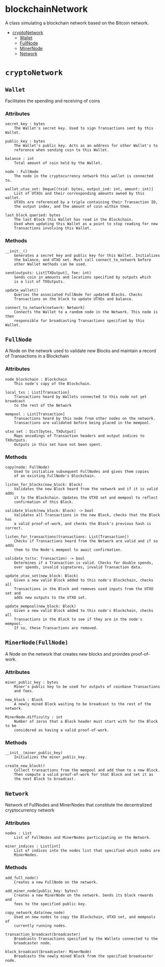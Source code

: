 # blockchainNetwork
A class simulating a blockchain network based on the Bitcoin network.

* [cryptoNetwork](#cryptoNetwork)
    * [Wallet](#Wallet)
    * [FullNode](#FullNode)
    * [MinerNode](#MinerNode)
    * [Network](#Network)

# `cryptoNetwork`

## `Wallet`

Facilitates the spending and receiving of coins

### Attributes

    secret_key : bytes
        The Wallet's secret key. Used to sign Transactions sent by this Wallet.
        
    public_key : bytes
        The Wallet's public key. Acts as an address for other Wallet's to
        reference when sending coin to this Wallet.
        
    balance : int
        Total amount of coin held by the Wallet.
        
    node : FullNode
        The node in the cryptocurrency network this wallet is connected to.
        
    wallet_utxo_set: Deque[(txid: bytes, output_ind: int, amount: int)]
        List of UTXOs and their corresponding amounts owned by this wallet.
        UTXOs are referenced by a triple containing their Transaction ID,
        the output index, and the amount of coin within them.
        
    last_block_queried: bytes
        The last Block this Wallet has read in the Blockchain. 
        Used when updating this Wallet as a point to stop reading for new 
        Transactions involving this Wallet.
### Methods
    __init__()
        Generates a secret key and public key for this Wallet. Initializes
        the balance, and UTXO set. Must call connect_to_network before
        other Wallet methods can be used.
        
    send(outputs: List[TXOutput], fee: int)
        Sends coin in amounts and locations specified by outputs which
        is a list of TXOutputs.
        
    update_wallet()
        Queries the associated FullNode for updated Blocks. Checks
        Transactions on the block to update UTXOs and balance.
        
    connect_to_network(network: Network)
        Connects the Wallet to a random node in the Network. This node is then
        responsible for broadcasting Transactions specified by this Wallet.
        
## `FullNode`

A Node on the network used to validate new Blocks and maintain a record
of Transactions in a Blockchain

### Attributes

    node_blockchain : Blockchain
        This node's copy of the Blockchain.
        
    local_txs : List[Transaction]
        Transactions heard by Wallets connected to this node not yet broadcast
        to the rest of the Network
        
    mempool : List[Transaction]
        Transactions heard by this node from other nodes on the network.
        Transactions are validated before being placed in the mempool.
        
    utxo_set : Dict[bytes, TXOutput]
        Maps encodings of Transaction headers and output indices to TXOutputs.
        Outputs in this set have not been spent.
        
### Methods
    copy(node: FullNode)
        Used to initialize subsequent FullNodes and gives them copies
        of an existing FullNode's Blockchain.
        
    listen_for_blocks(new_block: Block)
        Validates the new Block heard from the network and if it is valid adds
        it to the Blockchain. Updates the UTXO set and mempool to reflect
        confirmation of this Block.
        
    validate_block(new_block: Block) -> bool
        Validates all Transactions in the new Block, checks that the Block has
        a valid proof-of-work, and checks the Block's previous hash is correct.
        
    listen_for_transactions(transactions: List[Transaction])
        Checks if Transactions heard from the Network are valid and if so adds
        them to the Node's mempool to await confirmation.
        
    validate_tx(tx: Transaction) -> bool
        Determines if a Transaction is valid. Checks for double spends,
        over spends, invalid signatures, invalid Transaction data.
        
    update_utxo_set(new_block: Block)
        Given a new valid Block added to this node's Blockchain, checks all
        Transactions in the Block and removes used inputs from the UTXO set and
        adds new outputs to the UTXO set.
        
    update_mempool(new_block: Block)
        Given a new valid Block added to this node's Blockchain, checks all
        Transactions in the Block to see if they are in the node's mempool.
        If so, these Transactions are removed.

## `MinerNode(FullNode)`

A Node on the network that creates new blocks and provides proof-of-work.

### Attributes

    miner_public_key : bytes
        Miner's public key to be used for outputs of coinbase Transactions
        and fees.
        
    new_block : Block
        A newly mined Block waiting to be broadcast to the rest of the network.
        
    MinerNode.difficulty : int
        Number of zeros that a Block header must start with for the Block to be
        considered as having a valid proof-of-work.
        
### Methods

    __init__(miner_public_key)
        Initializes the miner_public_key.
        
    create_new_block()
        Collect transactions from the mempool and add them to a new Block.
        Then compute a valid proof-of-work for that Block and set it as
        the next Block to broadcast.
        
## `Network`

Network of FullNodes and MinerNodes that constitute the decentralized
cryptocurrency network

### Attributes

    nodes : List
        List of FullNodes and MinerNodes participating on the Network.
        
    miner_indices : List[int]
        List of indices into the nodes list that specified which nodes are
        MinerNodes.
        
### Methods

    add_full_node()
        Creates a new FullNode on the network.
        
    add_miner_node(public_key: bytes)
        Creates a new MinerNode on the network. Sends its block rewards and
        fees to the specified public key.
        
    copy_network_data(new_node)
        Used on new nodes to copy the Blockchain, UTXO set, and mempools of
        currently running nodes.
        
    transaction_broadcast(broadcaster)
        Broadcasts Transactions specified by the Wallets connected to the
        broadcaster node.
        
    block_broadcast(broadcaster: MinerNode)
        Broadcasts the newly mined Block from the specified broadcaster node.     
